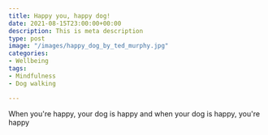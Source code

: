 ```yaml
---
title: Happy you, happy dog!
date: 2021-08-15T23:00:00+00:00
description: This is meta description
type: post
image: "/images/happy_dog_by_ted_murphy.jpg"
categories:
- Wellbeing
tags:
- Mindfulness
- Dog walking

---
```

When you're happy, your dog is happy and when your dog is happy, you're happy
